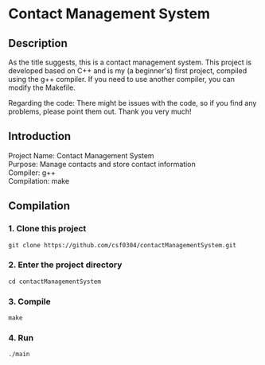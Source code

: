 # Contact Management System

## Description
As the title suggests, this is a contact management system. This project is developed based on C++ and is my (a beginner's) first project, compiled using the g++ compiler. If you need to use another compiler, you can modify the Makefile.

Regarding the code: There might be issues with the code, so if you find any problems, please point them out. Thank you very much!

## Introduction
Project Name: Contact Management System  
Purpose: Manage contacts and store contact information  
Compiler: g++  
Compilation: make

## Compilation
### 1. Clone this project
```
git clone https://github.com/csf0304/contactManagementSystem.git
```
### 2. Enter the project directory
```
cd contactManagementSystem
```
### 3. Compile
```
make
```
### 4. Run
```
./main
```